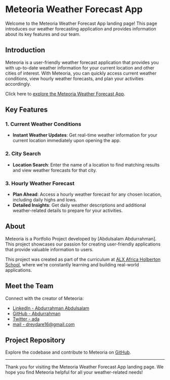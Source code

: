 # Meteoria Weather Forecast App

Welcome to the Meteoria Weather Forecast App landing page! This page introduces our weather forecasting application and provides information about its key features and our team.

## Introduction

Meteoria is a user-friendly weather forecast application that provides you with up-to-date weather information for your current location and other cities of interest. With Meteoria, you can quickly access current weather conditions, view hourly weather forecasts, and plan your activities accordingly.

Click here to [explore the Meteoria Weather Forecast App](https://bigmeteoria.netlify.app).

## Key Features

### 1. Current Weather Conditions

- **Instant Weather Updates**: Get real-time weather information for your current location immediately upon opening the app.

### 2. City Search

- **Location Search**: Enter the name of a location to find matching results and view weather forecasts for that city.

### 3. Hourly Weather Forecast

- **Plan Ahead**: Access a hourly weather forecast for any chosen location, including daily highs and lows.
- **Detailed Insights**: Get daily weather descriptions and additional weather-related details to prepare for your activities.

## About

Meteoria is a Portfolio Project developed by [Abdulsalam Abdurrahman]. This project showcases our passion for creating user-friendly applications that provide valuable information to users.

This project was created as part of the curriculum at [ALX Africa Holberton School](https://wwww.alxafrica.com), where we're constantly learning and building real-world applications.

## Meet the Team

Connect with the creator of Meteoria:

- [LinkedIn - Abdurrahman Abdulsalam](https://linkedin.com/in/rahlam)
- [GitHub - Abdurrahman](https://github.com/Bumblebig)
- [Twitter - ada](https://twitter.com/RealCecil4)
- [mail - dreydare16@gmail.com](mailto:dreydare16@gmail.com)

## Project Repository

Explore the codebase and contribute to Meteoria on [GitHub](https://github.com/Bumblebig/Meteoria).

---

Thank you for visiting the Meteoria Weather Forecast App landing page. We hope you find Meteoria helpful for all your weather-related needs!
